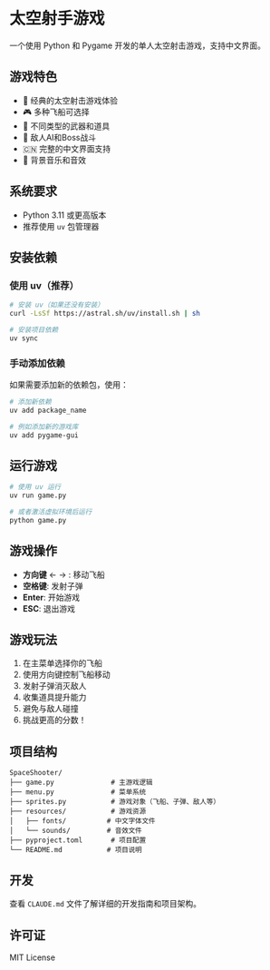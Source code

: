 # 太空射手游戏

一个使用 Python 和 Pygame 开发的单人太空射击游戏，支持中文界面。

## 游戏特色

- 🚀 经典的太空射击游戏体验
- 🎮 多种飞船可选择
- 🔫 不同类型的武器和道具
- 🎯 敌人AI和Boss战斗
- 🇨🇳 完整的中文界面支持
- 🎵 背景音乐和音效

## 系统要求

- Python 3.11 或更高版本
- 推荐使用 `uv` 包管理器

## 安装依赖

### 使用 uv（推荐）

```bash
# 安装 uv（如果还没有安装）
curl -LsSf https://astral.sh/uv/install.sh | sh

# 安装项目依赖
uv sync
```

### 手动添加依赖

如果需要添加新的依赖包，使用：

```bash
# 添加新依赖
uv add package_name

# 例如添加新的游戏库
uv add pygame-gui
```

## 运行游戏

```bash
# 使用 uv 运行
uv run game.py

# 或者激活虚拟环境后运行
python game.py
```

## 游戏操作

- **方向键** ← → : 移动飞船
- **空格键**: 发射子弹
- **Enter**: 开始游戏
- **ESC**: 退出游戏

## 游戏玩法

1. 在主菜单选择你的飞船
2. 使用方向键控制飞船移动
3. 发射子弹消灭敌人
4. 收集道具提升能力
5. 避免与敌人碰撞
6. 挑战更高的分数！

## 项目结构

```
SpaceShooter/
├── game.py              # 主游戏逻辑
├── menu.py              # 菜单系统
├── sprites.py           # 游戏对象（飞船、子弹、敌人等）
├── resources/           # 游戏资源
│   ├── fonts/          # 中文字体文件
│   └── sounds/         # 音效文件
├── pyproject.toml       # 项目配置
└── README.md           # 项目说明
```

## 开发

查看 `CLAUDE.md` 文件了解详细的开发指南和项目架构。

## 许可证

MIT License